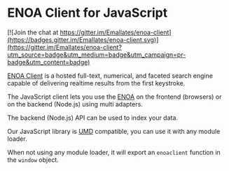 <!--NO_HTML-->

# ENOA Client for JavaScript

[![Join the chat at https://gitter.im/Emallates/enoa-client](https://badges.gitter.im/Emallates/enoa-client.svg)](https://gitter.im/Emallates/enoa-client?utm_source=badge&utm_medium=badge&utm_campaign=pr-badge&utm_content=badge)

<!--/NO_HTML-->


<!--NO_HTML-->

[ENOA Client](https://www.enoa.net) is a hosted full-text, numerical, and faceted search engine capable of delivering realtime results from the first keystroke.

<!--/NO_HTML-->



The JavaScript client lets you use the [ENOA](https://www.enoa.net/doc) on the frontend (browsers) or on the backend (Node.js) using multi adapters.

The backend (Node.js) API can be used to index your data.

Our JavaScript library is [UMD](https://github.com/umdjs/umd) compatible, you can use it with any module loader.

When not using any module loader, it will export an `enoaclient` function in the `window` object.


